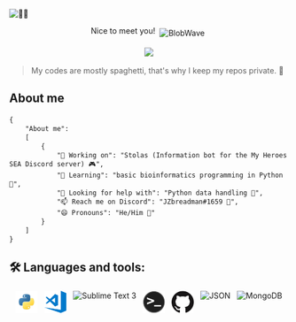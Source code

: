 ![🙍‍♂️](https://visitor-badge.laobi.icu/badge?page_id=JZbreadman.JZbreadman) 
<p align="center">  
Nice to meet you! <img src="https://media.tenor.com/images/42a11391005f5a457312ec8a8c8f1989/tenor.gif" alt="BlobWave" height="25" style="vertical-align:top; margin:4px">

<p align="center">  
<img src= "https://media.discordapp.net/attachments/788984527040020480/818462383277080626/df2d092072795ad417f9cba1ff32690196da2254_raw.gif">

> My codes are mostly spaghetti, that's why I keep my repos private. 🍝

## About me 
```
{
    "About me":
    [
        {
            "🔭 Working on": "Stolas (Information bot for the My Heroes SEA Discord server) 🎮",
            "🌱 Learning": "basic bioinformatics programming in Python 🐍",
            "🤔 Looking for help with": "Python data handling 📅",
            "📫 Reach me on Discord": "JZbreadman#1659 📡",
            "😄 Pronouns": "He/Him 👻"
        }
    ]
}
```

## 🛠 Languages and tools:
<p align="center">
<img src="https://raw.githubusercontent.com/github/explore/80688e429a7d4ef2fca1e82350fe8e3517d3494d/topics/python/python.png" alt="Python" height="40" style="vertical-align:top; margin:4px">
<img src="https://raw.githubusercontent.com/github/explore/80688e429a7d4ef2fca1e82350fe8e3517d3494d/topics/visual-studio-code/visual-studio-code.png" alt="VS Code" height="40" style="vertical-align:top; margin:4px">
<img src="https://cdn.discordapp.com/attachments/816583823356985394/818392907983224941/sublime-text.png" alt="Sublime Text 3" height="40" style="vertical-align:top; margin:4px">
<img src="https://raw.githubusercontent.com/github/explore/80688e429a7d4ef2fca1e82350fe8e3517d3494d/topics/terminal/terminal.png" alt="Terminal" height="40" style="vertical-align:top; margin:4px">
<img src="https://raw.githubusercontent.com/github/explore/78df643247d429f6cc873026c0622819ad797942/topics/github/github.png" alt="Github" height="40" style="vertical-align:top; margin:4px">
<img src="https://cdn.discordapp.com/attachments/816583823356985394/818693340567568384/1200px-JSON_vector_logo.png" alt="JSON" height="40" style="vertical-align:top; margin:4px">
<img src="https://cdn.discordapp.com/attachments/816583823356985394/818391982569029662/mdb.png" alt="MongoDB" height="40" style="vertical-align:top; margin:4px">
